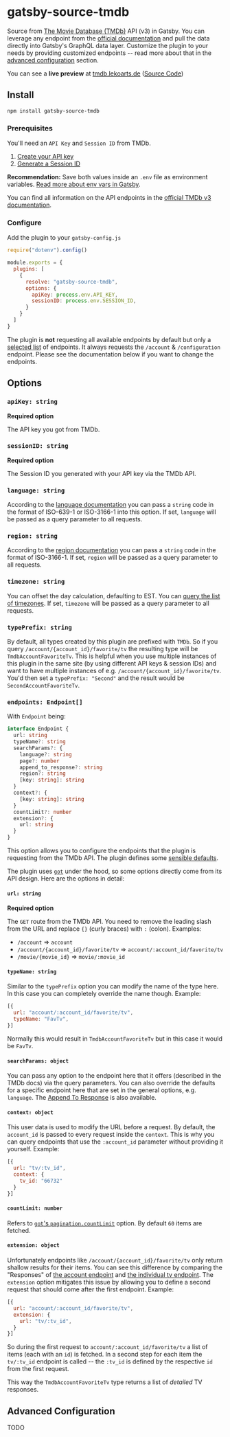 # gatsby-source-tmdb

Source from [The Movie Database (TMDb)](https://www.themoviedb.org/) API (v3) in Gatsby. You can leverage any endpoint from the [official documentation](https://developers.themoviedb.org/3/getting-started/introduction) and pull the data directly into Gatsby's GraphQL data layer. Customize the plugin to your needs by providing customized endpoints -- read more about that in the [advanced configuration](#advanced-configuration) section.

You can see a **live preview** at [tmdb.lekoarts.de](https://tmdb.lekoarts.de) ([Source Code](https://github.com/LekoArts/gatsby-source-tmdb/tree/master/example))

## Install

```shell
npm install gatsby-source-tmdb
```

### Prerequisites

You'll need an `API Key` and `Session ID` from TMDb.

1. [Create your API key](https://developers.themoviedb.org/3/getting-started/introduction)
1. [Generate a Session ID](https://developers.themoviedb.org/3/authentication/how-do-i-generate-a-session-id)

**Recommendation:** Save both values inside an `.env` file as environment variables. [Read more about env vars in Gatsby](https://www.gatsbyjs.com/docs/how-to/local-development/environment-variables/).

You can find all information on the API endpoints in the [official TMDb v3 documentation](https://developers.themoviedb.org/3/getting-started/introduction).

### Configure

Add the plugin to your `gatsby-config.js`

```js:title=gatsby-config.js
require("dotenv").config()

module.exports = {
  plugins: [
    {
      resolve: "gatsby-source-tmdb",
      options: {
        apiKey: process.env.API_KEY,
        sessionID: process.env.SESSION_ID,
      }
    }
  ]
}
```

The plugin is **not** requesting all available endpoints by default but only a [selected list](https://github.com/LekoArts/gatsby-source-tmdb/tree/master/package/src/endpoint.ts) of endpoints. It always requests the `/account` & `/configuration` endpoint. Please see the documentation below if you want to change the endpoints.

## Options

### `apiKey: string`

**Required option**

The API key you got from TMDb.

### `sessionID: string`

**Required option**

The Session ID you generated with your API key via the TMDb API.

### `language: string`

According to the [language documentation](https://developers.themoviedb.org/3/getting-started/languages) you can pass a `string` code in the format of ISO-639-1 or ISO-3166-1 into this option. If set, `language` will be passed as a query parameter to all requests.

### `region: string`

According to the [region documentation](https://developers.themoviedb.org/3/getting-started/regions) you can pass a `string` code in the format of ISO-3166-1. If set, `region` will be passed as a query parameter to all requests.

### `timezone: string`

You can offset the day calculation, defaulting to EST. You can [query the list of timezones](https://developers.themoviedb.org/3/configuration/get-timezones). If set, `timezone` will be passed as a query parameter to all requests.

### `typePrefix: string`

By default, all types created by this plugin are prefixed with `TMDb`. So if you query `/account/{account_id}/favorite/tv` the resulting type will be `TmdbAccountFavoriteTv`. This is helpful when you use multiple instances of this plugin in the same site (by using different API keys & session IDs) and want to have multiple instances of e.g. `/account/{account_id}/favorite/tv`. You'd then set a `typePrefix: "Second"` and the result would be `SecondAccountFavoriteTv`.

### `endpoints: Endpoint[]`

With `Endpoint` being:

```ts
interface Endpoint {
  url: string
  typeName?: string
  searchParams?: {
    language?: string
    page?: number
    append_to_response?: string
    region?: string
    [key: string]: string
  }
  context?: {
    [key: string]: string
  }
  countLimit?: number
  extension?: {
    url: string
  }
}
```

This option allows you to configure the endpoints that the plugin is requesting from the TMDb API. The plugin defines some [sensible defaults](https://github.com/LekoArts/gatsby-source-tmdb/tree/master/package/src/endpoint.ts).

The plugin uses [`got`](https://github.com/sindresorhus/got) under the hood, so some options directly come from its API design. Here are the options in detail:

#### `url: string`

**Required option**

The `GET` route from the TMDb API. You need to remove the leading slash from the URL and replace `{}` (curly braces) with `:` (colon). Examples:

- `/account` => `account`
- `/account/{account_id}/favorite/tv` => `account/:account_id/favorite/tv`
- `/movie/{movie_id}` => `movie/:movie_id`

#### `typeName: string`

Similar to the `typePrefix` option you can modify the name of the type here. In this case you can completely override the name though. Example:

```js
[{
  url: "account/:account_id/favorite/tv",
  typeName: "FavTv",
}]
```

Normally this would result in `TmdbAccountFavoriteTv` but in this case it would be `FavTv`.

#### `searchParams: object`

You can pass any option to the endpoint here that it offers (described in the TMDb docs) via the query parameters. You can also override the defaults for a specific endpoint here that are set in the general options, e.g. `language`. The [Append To Response](https://developers.themoviedb.org/3/getting-started/append-to-response) is also available.

#### `context: object`

This user data is used to modify the URL before a request. By default, the `account_id` is passed to every request inside the `context`. This is why you can query endpoints that use the `:account_id` parameter without providing it yourself. Example:

```js
[{
  url: "tv/:tv_id",
  context: {
    tv_id: "66732"
  }
}]
```

#### `countLimit: number`

Refers to [`got`'s `pagination.countLimit`](https://github.com/sindresorhus/got#paginationcountlimit) option. By default `60` items are fetched.

#### `extension: object`

Unfortunately endpoints like `/account/{account_id}/favorite/tv` only return shallow results for their items. You can see this difference by comparing the "Responses" of [the account endpoint](https://developers.themoviedb.org/3/account/get-favorite-tv-shows) and [the individual tv endpoint](https://developers.themoviedb.org/3/tv/get-tv-details). The `extension` option mitigates this issue by allowing you to define a second request that should come after the first endpoint. Example:

```js
[{
  url: "account/:account_id/favorite/tv",
  extension: {
    url: "tv/:tv_id",
  }
}]
```

So during the first request to `account/:account_id/favorite/tv` a list of items (each with an `id`) is fetched. In a second step for each item the `tv/:tv_id` endpoint is called -- the `:tv_id` is defined by the respective `id` from the first request.

This way the `TmdbAccountFavoriteTv` type returns a list of _detailed_ TV responses.

## Advanced Configuration

TODO
